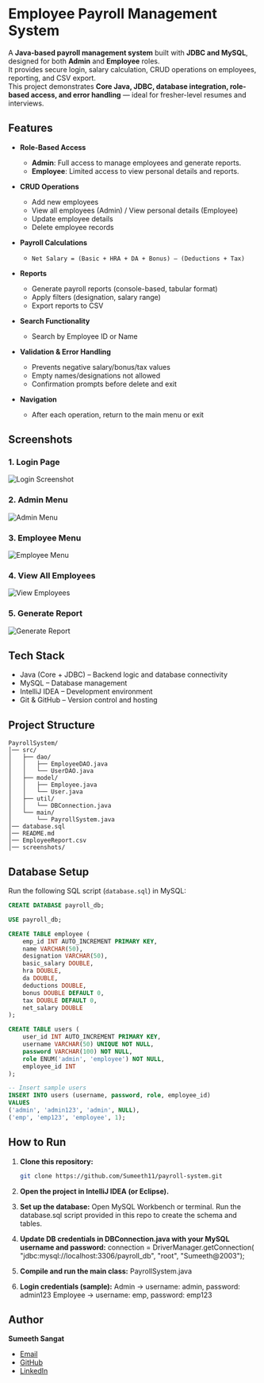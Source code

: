 # Employee Payroll Management System

A **Java-based payroll management system** built with **JDBC and MySQL**, designed for both **Admin** and **Employee** roles.  
It provides secure login, salary calculation, CRUD operations on employees, reporting, and CSV export.  
This project demonstrates **Core Java, JDBC, database integration, role-based access, and error handling** — ideal for fresher-level resumes and interviews.  



## Features

- **Role-Based Access**
  - **Admin**: Full access to manage employees and generate reports.  
  - **Employee**: Limited access to view personal details and reports.  

- **CRUD Operations**
  - Add new employees  
  - View all employees (Admin) / View personal details (Employee)  
  - Update employee details  
  - Delete employee records  

- **Payroll Calculations**
  - `Net Salary = (Basic + HRA + DA + Bonus) – (Deductions + Tax)`  

- **Reports**
  - Generate payroll reports (console-based, tabular format)  
  - Apply filters (designation, salary range)  
  - Export reports to CSV  

- **Search Functionality**
  - Search by Employee ID or Name  

- **Validation & Error Handling**
  - Prevents negative salary/bonus/tax values  
  - Empty names/designations not allowed  
  - Confirmation prompts before delete and exit  

- **Navigation**
  - After each operation, return to the main menu or exit
 
##  Screenshots  

### 1. Login Page  
![Login Screenshot](screenshots/login_admin.png)

### 2. Admin Menu  
![Admin Menu](screenshots/Admin_menu.png)

### 3. Employee Menu  
![Employee Menu](screenshots/Employee_menu.png)

### 4. View All Employees  
![View Employees](screenshots/View_all_Employees.png)

### 5. Generate Report  
![Generate Report](screenshots/Generate_report.png)




## Tech Stack

- Java (Core + JDBC) – Backend logic and database connectivity  
- MySQL – Database management  
- IntelliJ IDEA – Development environment  
- Git & GitHub – Version control and hosting


 ## Project Structure
 ```
PayrollSystem/
│── src/
│   ├── dao/
│   │   ├── EmployeeDAO.java
│   │   └── UserDAO.java
│   ├── model/
│   │   ├── Employee.java
│   │   └── User.java
│   ├── util/
│   │   └── DBConnection.java
│   └── main/
│       └── PayrollSystem.java
│── database.sql         
│── README.md
│── EmployeeReport.csv   
│── screenshots/         

```




## Database Setup

Run the following SQL script (`database.sql`) in MySQL:

```sql
CREATE DATABASE payroll_db;

USE payroll_db;

CREATE TABLE employee (
    emp_id INT AUTO_INCREMENT PRIMARY KEY,
    name VARCHAR(50),
    designation VARCHAR(50),
    basic_salary DOUBLE,
    hra DOUBLE,
    da DOUBLE,
    deductions DOUBLE,
    bonus DOUBLE DEFAULT 0,
    tax DOUBLE DEFAULT 0,
    net_salary DOUBLE
);

CREATE TABLE users (
    user_id INT AUTO_INCREMENT PRIMARY KEY,
    username VARCHAR(50) UNIQUE NOT NULL,
    password VARCHAR(100) NOT NULL,
    role ENUM('admin', 'employee') NOT NULL,
    employee_id INT
);

-- Insert sample users
INSERT INTO users (username, password, role, employee_id)
VALUES 
('admin', 'admin123', 'admin', NULL),
('emp', 'emp123', 'employee', 1);
```


##  How to Run

1. **Clone this repository:**
   ```bash
   git clone https://github.com/Sumeeth11/payroll-system.git
2. **Open the project in IntelliJ IDEA (or Eclipse).**

3. **Set up the database:**
Open MySQL Workbench or terminal.
Run the database.sql script provided in this repo to create the schema and tables.

4. **Update DB credentials in DBConnection.java with your MySQL username and password:**
connection = DriverManager.getConnection(
    "jdbc:mysql://localhost:3306/payroll_db", "root", "Sumeeth@2003");

5. **Compile and run the main class:**
PayrollSystem.java

6. **Login credentials (sample):**
Admin → username: admin, password: admin123
Employee → username: emp, password: emp123


## Author


**Sumeeth Sangat**

-  [Email](mailto:sumeethsangat@gmail.com)  
-  [GitHub](https://github.com/Sumeeth11)  
-  [LinkedIn](https://www.linkedin.com/in/sumeethsangat)  

